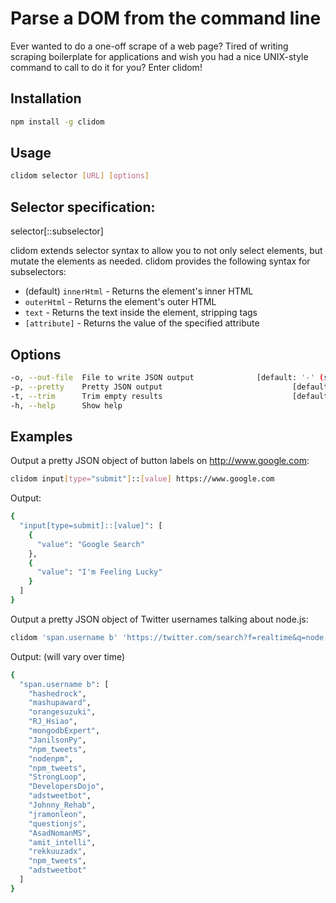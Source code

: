 # Parse a DOM from the command line

Ever wanted to do a one-off scrape of a web page? Tired of writing scraping
boilerplate for applications and wish you had a nice UNIX-style command to call
to do it for you? Enter clidom!

## Installation

```bash
npm install -g clidom
```

## Usage

```bash
clidom selector [URL] [options]
```

## Selector specification:

selector[::subselector]

clidom extends selector syntax to allow you to not only select elements, but
mutate the elements as needed. clidom provides the following syntax for
subselectors:

- (default) `innerHtml` - Returns the element's inner HTML
- `outerHtml`           - Returns the element's outer HTML
- `text`                - Returns the text inside the element, stripping tags
- `[attribute]`         - Returns the value of the specified attribute

## Options

```bash
-o, --out-file  File to write JSON output              [default: '-' (stdout)]
-p, --pretty    Pretty JSON output                             [default: true]
-t, --trim      Trim empty results                             [default: true]
-h, --help      Show help
```

## Examples

Output a pretty JSON object of button labels on http://www.google.com:

```bash
clidom input[type="submit"]::[value] https://www.google.com
```

Output:

```bash
{
  "input[type=submit]::[value]": [
    {
      "value": "Google Search"
    },
    {
      "value": "I'm Feeling Lucky"
    }
  ]
}
```

Output a pretty JSON object of Twitter usernames talking about node.js:

```bash
clidom 'span.username b' 'https://twitter.com/search?f=realtime&q=node.js'
```

Output: (will vary over time)

```bash
{
  "span.username b": [
    "hashedrock",
    "mashupaward",
    "orangesuzuki",
    "RJ_Hsiao",
    "mongodbExpert",
    "JanilsonPy",
    "npm_tweets",
    "nodenpm",
    "npm_tweets",
    "StrongLoop",
    "DevelopersDojo",
    "adstweetbot",
    "Johnny_Rehab",
    "jramonleon",
    "questionjs",
    "AsadNomanMS",
    "amit_intelli",
    "rekkuuzadx",
    "npm_tweets",
    "adstweetbot"
  ]
}
```
